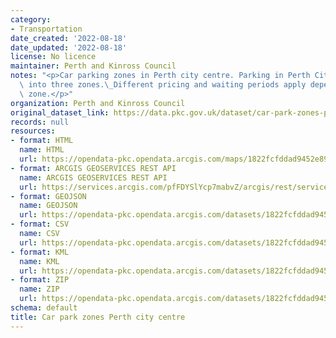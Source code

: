 ```yaml
---
category:
- Transportation
date_created: '2022-08-18'
date_updated: '2022-08-18'
license: No licence
maintainer: Perth and Kinross Council
notes: "<p>Car parking zones in Perth city centre. Parking in Perth City is divided\
  \ into three zones.\_Different pricing and waiting periods apply depending on the\
  \ zone.</p>"
organization: Perth and Kinross Council
original_dataset_link: https://data.pkc.gov.uk/dataset/car-park-zones-perth-city-centre
records: null
resources:
- format: HTML
  name: HTML
  url: https://opendata-pkc.opendata.arcgis.com/maps/1822fcfddad9452e89d3a6f0d8762d4f_0
- format: ARCGIS GEOSERVICES REST API
  name: ARCGIS GEOSERVICES REST API
  url: https://services.arcgis.com/pfFDYSlYcp7mabvZ/arcgis/rest/services/car_par_zones_perth/FeatureServer/0
- format: GEOJSON
  name: GEOJSON
  url: https://opendata-pkc.opendata.arcgis.com/datasets/1822fcfddad9452e89d3a6f0d8762d4f_0.geojson?outSR=%7B%22latestWkid%22%3A27700%2C%22wkid%22%3A27700%7D
- format: CSV
  name: CSV
  url: https://opendata-pkc.opendata.arcgis.com/datasets/1822fcfddad9452e89d3a6f0d8762d4f_0.csv?outSR=%7B%22latestWkid%22%3A27700%2C%22wkid%22%3A27700%7D
- format: KML
  name: KML
  url: https://opendata-pkc.opendata.arcgis.com/datasets/1822fcfddad9452e89d3a6f0d8762d4f_0.kml?outSR=%7B%22latestWkid%22%3A27700%2C%22wkid%22%3A27700%7D
- format: ZIP
  name: ZIP
  url: https://opendata-pkc.opendata.arcgis.com/datasets/1822fcfddad9452e89d3a6f0d8762d4f_0.zip?outSR=%7B%22latestWkid%22%3A27700%2C%22wkid%22%3A27700%7D
schema: default
title: Car park zones Perth city centre
---
```

